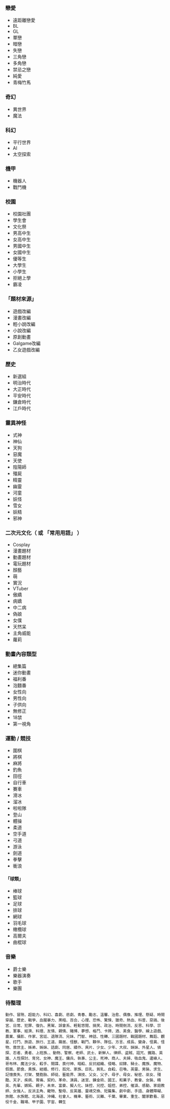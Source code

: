 ### 戀愛
* 遠距離戀愛
* BL
* GL
* 單戀
* 暗戀
* 失戀
* 三角戀
* 多角戀
* 禁忌之戀
* 純愛
* 青梅竹馬


### 奇幻
* 異世界
* 魔法


### 科幻
* 平行世界
* AI
* 太空探索


### 機甲
* 機器人
* 戰鬥機


### 校園
* 校園社團
* 學生會
* 文化祭
* 男高中生
* 女高中生
* 男國中生
* 女國中生
* 優等生
* 大學生
* 小學生
* 拒絕上學
* 霸凌


### 「題材來源」
* 遊戲改編
* 漫畫改編
* 輕小說改編
* 小說改編
* 原創動畫
* Galgame改編
* 乙女遊戲改編


### 歷史
* 新選組
* 明治時代
* 大正時代
* 平安時代
* 鎌倉時代
* 江戶時代


### 靈異神怪
* 式神
* 神仙
* 天狗
* 惡魔
* 天使
* 陰陽師
* 殭屍
* 精靈
* 幽靈
* 河童
* 妖怪
* 雪女
* 妖精
* 邪神


### 二次元文化（ 或 「常用用語」 ）
* Cosplay
* 漫畫題材
* 動畫題材
* 電玩題材
* 顏藝
* 萌
* 實況
* VTuber
* 傲繑
* 病嬌
* 中二病
* 偽娘
* 女僕
* 天然呆
* 主角威能
* 蘿莉


### 動畫內容類型
* 總集篇
* 迷你動畫
* 福利番
* 泡麵番
* 女性向
* 男性向
* 子供向
* 無修正
* 18禁
* 第一視角


### 運動 / 競技
* 圍棋
* 將棋
* 麻將
* 釣魚
* 田徑
* 自行車
* 賽車
* 滑冰
* 溜冰
* 啦啦隊
* 登山
* 體操
* 柔道
* 空手道
* 弓道
* 游泳
* 劍道
* 拳擊
* 衝浪
#### 「球類」
* 棒球
* 籃球
* 足球
* 排球
* 網球
* 羽毛球
* 橄欖球
* 高爾夫
* 曲棍球


### 音樂
* 爵士樂
* 樂器演奏
* 歌手
* 樂團


### 待整理
```動作、冒險、超能力、科幻、喜劇、悲劇、青春、勵志、溫馨、治愈、偶像、推理、懸疑、時間穿越、歷史、戰爭、血腥暴力、黑暗、百合、心理、恐怖、驚悚、獵奇、熱血、科普、惡搞、後宮、日常、犯罪、復仇、黑幫、誤會系、輕鬆悠閒、搞笑、政治、時間倒流、反思、科學、宗教、軍事、經濟、料理、友情、親情、賭博、夢想、格鬥、卡牌、酒、美食、醫學、線上遊戲、農業、攝影、作家、宮廷、退隊流、兄妹、鬥智、神話、性轉、三國題材、戰國題材、舞蹈、觀星、打鬥、旅遊、旅行、王道、繭居、怪獸、戰鬥、夥伴、隊伍、方言、成長、變身、怪異、怪物、救世主、姊弟、姊妹、話劇、同居、續作、爽片、少女、少年、大叔、妹妹、外星人、偵探、忍者、勇者、上班族、、動物、警察、老師、武士、新鮮人、律師、盗賊、詛咒、鐵路、英雄、人性探討、育兒、女神、魔王、傭兵、執事、公主、死神、商人、夫婦、吸血鬼、邊緣人、哥布林、魔法少女、殺手、間諜、喪付神、暗殺、反抗組織、侵略、奴隸、騎士、魔族、魔物、假面、節食、貴族、結婚、修行、孤兒、家族、巨乳、貧乳、自殺、召喚、英靈、男裝、求生、記憶喪失、打架、雙胞胎、師徒、藝能界、演技、父女、父子、母子、母女、秘密、巫女、殘酷、天才、疾病、胃痛、契約、革命、演員、迷宮、錬金術、國王、和菓子、教會、女裝、精英、先輩、嫉妬、親子、未來、富豪、擬人化、妹控、兄控、姐控、弟控、催淚、感動、家庭教師、女強人、反派主角、寵物、聖母、反英雄、靈魂交換、短篇集、劇中劇、手語、身體障礙、旅館、水族館、北海道、沖縄、社會人、機車、藝術、災難、千葉、畢業、重生、闔家歡看、惡役千金、職場、甲子園、宇宙、轉生```
